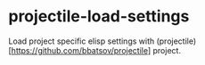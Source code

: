 projectile-load-settings
========================
Load project specific elisp settings with (projectile)[https://github.com/bbatsov/projectile] project.
